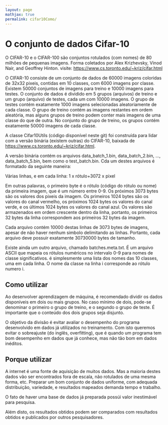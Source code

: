 ```yaml
---
layout: page
mathjax: true
permalink: cifar10Como/
---
```


# O conjunto de dados Cifar-10


O CIFAR-10 e o CIFAR-100 são conjuntos rotulados (com nomes) de 80 milhões de pequenas imagens.
Forma coletados por Alex Krizhevsky, Vinod Nair, and Geoffrey Hinton.
visite: https://www.cs.toronto.edu/~kriz/cifar.html

O CIFAR-10 consiste de um conjunto de dados de 60000 imagens coloridas de 32x32 pixeis, contidas
em 10 classes, com 6000 imagens por classe. Existem 50000 conjuntos de imagens para treino e
10000 imagens para testes.
O conjunto de dados é dividido em 5 grupos (arquivos) de treino e um grupo (arquivo) de testes,
cada um com 10000 imagens. O grupo de testes contém exatamente 1000 imagens selecionadas
aleatoriamente de cada classe. O grupo de treino contém as imagens restantes em ordem aleatória,
mas alguns grupos de treino podem conter mais imagens de uma classe do que de outra. No conjunto
do grupo de treino, os grupos contém exatamente 50000 imagens de cada classe.

A classe Cifar10Utils (código disponível neste git) foi construída para lidar com a versão binária
(existem outras) do CIFAR-10, baixada de https://www.cs.toronto.edu/~kriz/cifar.html.

A versão binária contém os arquivos data_batch_1.bin, data_batch_2.bin, ..., data_batch_5.bin, bem
como o test_batch.bin. Cda um destes arquivos é formatado da seguinte maneira:

Várias linhas, e em cada linha:
1 x rótulo+3072 x pixel

Em outras palavras, o primeiro byte é o rótulo (código do rótulo ou nome) da primeira imagem, que é
um número entre 0-9. Os próximos 3073 bytes são os valores dos pixeis da imagem. Os primeiros 1024
bytes são os valores do canal vermelho, os próximos 1024 bytes os valores do canal verde, e os últimos
1024 bytes os valores do canal azul. Os valores são armazenados em ordem crescente dentro da linha,
portanto, os primeiros 32 bytes da linha correspondem aos primeiros 32 bytes da imagem.

Cada arquivo contém 10000 destas linhas de 3073 bytes de imagens, apesar de não haver nenhum simbolo
delimitando as linhas. Portanto, cada arquivo deve possuir exatamente 30730000 bytes de tamanho.

Existe ainda um outro arquivo, chamado batches.meta.txt. É um arquivo ASCII que mapeia os rótulos
numéricos no intervalo 0-9 para nomes de classe significativos. é simplesmente uma lista dos nomes das
10 classes, uma em cada linha. O nome da classe na linha i corresponde ao rótulo numero i.

## Como utilizar

Ao desenvolver aprendizagem de máquina, é recomendado dividir os dados disponíveis em dois ou mais
grupos. No caso mínimo de dois, pode-se denominar o primeiro o grupo de treino, e o segundo o
grupo de teste. É importante que o conteúdo dos dois grupos seja disjunto.

O objetivo da divisão é evitar avaliar o desempenho do programa desenvolvido em dados já utilizados
no treinamento. Com isto queremos evitar o sobreajuste (do inglês, overfitting), que é quando um
programa tem bom desempenho em dados que já conhece, mas não tão bom em dados inéditos.

## Porque utilizar

A internet é uma fonte de aquisição de muitos dados. Mas a maioria destes dados vão ser encontrados
fora de escala, não rotulados de uma mesma forma, etc. Preparar um bom conjunto de dados uniforme,
com adequada distribuição, variedade, e resultados mapeados demanda tempo e trabalho.

O fato de haver uma base de dados já preparada possúi valor inestimável para pesquisa.

Além disto, os resultados obtidos podem ser comparados com resultados obtidos e publicados por outros
pesquisadores.

